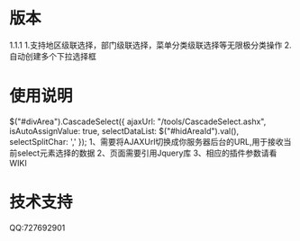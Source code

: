 # 版本

1.1.1
  1.支持地区级联选择，部门级联选择，菜单分类级联选择等无限极分类操作
  2.自动创建多个下拉选择框

# 使用说明

$("#divArea").CascadeSelect({
	ajaxUrl: "/tools/CascadeSelect.ashx",
	isAutoAssignValue: true,
	selectDataList: $("#hidAreaId").val(),
	selectSplitChar: ','
});
1、需要将AJAXUrl切换成你服务器后台的URL,用于接收当前select元素选择的数据
2、页面需要引用Jquery库
3、相应的插件参数请看WIKI

# 技术支持

QQ:727692901
